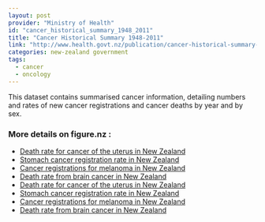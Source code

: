```yaml
---
layout: post
provider: "Ministry of Health"
id: "cancer_historical_summary_1948_2011"
title: "Cancer Historical Summary 1948-2011"
link: "http://www.health.govt.nz/publication/cancer-historical-summary-1948-2011"
categories: new-zealand government
tags:
  - cancer
  - oncology
---
```


This dataset contains summarised cancer information, detailing numbers and rates of new cancer registrations and cancer deaths by year and by sex.


<h3>More details on figure.nz :</h3>
<ul class="list">
  <li><a href="https://figure.nz/chart/nQb3EPDLQRaRaRQT">Death rate for cancer of the uterus in New Zealand</a></li>
  <li><a href="https://figure.nz/chart/AmOK59fECI0hkZbX">Stomach cancer registration rate in New Zealand</a></li>
  <li><a href="https://figure.nz/chart/zO307ThrfS7JR7ve">Cancer registrations for melanoma in New Zealand</a></li>
  <li><a href="https://figure.nz/chart/bBALcz0Eeu5dxzPO">Death rate from brain cancer in New Zealand</a></li>
  <li><a href="https://figure.nz/chart/nQb3EPDLQRaRaRQT">Death rate for cancer of the uterus in New Zealand</a></li>
  <li><a href="https://figure.nz/chart/AmOK59fECI0hkZbX">Stomach cancer registration rate in New Zealand</a></li>
  <li><a href="https://figure.nz/chart/zO307ThrfS7JR7ve">Cancer registrations for melanoma in New Zealand</a></li>
  <li><a href="https://figure.nz/chart/bBALcz0Eeu5dxzPO">Death rate from brain cancer in New Zealand</a></li>
</ul>
